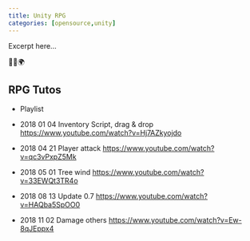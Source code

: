 ```yaml
---
title: Unity RPG
categories: [opensource,unity]
---
```

Excerpt here...
<p class="text-center">🐍👑🌍</p>
<!--more-->

## RPG Tutos

- Playlist 
- 2018 01 04 Inventory Script, drag & drop https://www.youtube.com/watch?v=Hj7AZkyojdo
- 2018 04 21 Player attack https://www.youtube.com/watch?v=qc3vPxpZ5Mk
- 2018 05 01 Tree wind https://www.youtube.com/watch?v=33EWQt3TR4o
- 2018 08 13 Update 0.7 https://www.youtube.com/watch?v=HAQba5SpOO0

- 2018 11 02 Damage others https://www.youtube.com/watch?v=Ew-8qJEppx4

